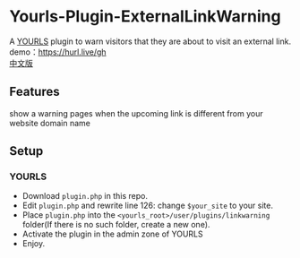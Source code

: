 # Yourls-Plugin-ExternalLinkWarning

A [YOURLS](http://yourls.org) plugin to warn visitors that they are about to visit an external link.  
demo：https://hurl.live/gh  
[中文版](https://gitee.com/richardhu714/yourls-plugin-external-link-warning)

## Features

show a warning pages when the upcoming link is different from your website domain name

## Setup

### YOURLS
* Download `plugin.php` in this repo.
* Edit `plugin.php` and rewrite line 126: change `$your_site` to your site.
* Place `plugin.php` into the `<yourls_root>/user/plugins/linkwarning` folder(If there is no such folder, create a new one).
* Activate the plugin in the admin zone of YOURLS
* Enjoy.
